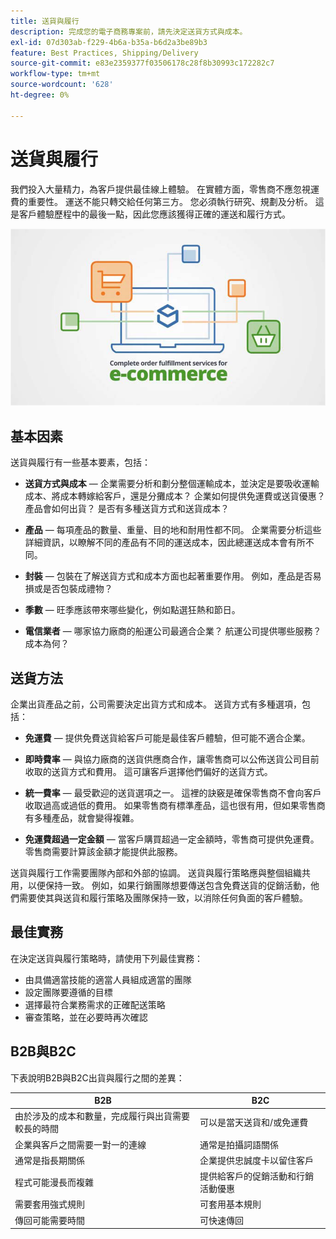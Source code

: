 ```yaml
---
title: 送貨與履行
description: 完成您的電子商務專案前，請先決定送貨方式與成本。
exl-id: 07d303ab-f229-4b6a-b35a-b6d2a3be89b3
feature: Best Practices, Shipping/Delivery
source-git-commit: e83e2359377f03506178c28f8b30993c172282c7
workflow-type: tm+mt
source-wordcount: '628'
ht-degree: 0%

---
```


# 送貨與履行

我們投入大量精力，為客戶提供最佳線上體驗。 在實體方面，零售商不應忽視運費的重要性。 運送不能只轉交給任何第三方。 您必須執行研究、規劃及分析。 這是客戶體驗歷程中的最後一點，因此您應該獲得正確的運送和履行方式。

![送貨與履行圖表](../../assets/playbooks/shipping-fulfillment.png)

## 基本因素

送貨與履行有一些基本要素，包括：

- **送貨方式與成本** — 企業需要分析和劃分整個運輸成本，並決定是要吸收運輸成本、將成本轉嫁給客戶，還是分攤成本？ 企業如何提供免運費或送貨優惠？ 產品會如何出貨？ 是否有多種送貨方式和送貨成本？

- **產品** — 每項產品的數量、重量、目的地和耐用性都不同。 企業需要分析這些詳細資訊，以瞭解不同的產品有不同的運送成本，因此總運送成本會有所不同。

- **封裝** — 包裝在了解送貨方式和成本方面也起著重要作用。 例如，產品是否易損或是否包裝成禮物？

- **季數** — 旺季應該帶來哪些變化，例如點選狂熱和節日。

- **電信業者** — 哪家協力廠商的船運公司最適合企業？ 航運公司提供哪些服務？ 成本為何？

## 送貨方法

企業出貨產品之前，公司需要決定出貨方式和成本。 送貨方式有多種選項，包括：

- **免運費** — 提供免費送貨給客戶可能是最佳客戶體驗，但可能不適合企業。

- **即時費率** — 與協力廠商的送貨供應商合作，讓零售商可以公佈送貨公司目前收取的送貨方式和費用。 這可讓客戶選擇他們偏好的送貨方式。

- **統一費率** — 最受歡迎的送貨選項之一。 這裡的訣竅是確保零售商不會向客戶收取過高或過低的費用。 如果零售商有標準產品，這也很有用，但如果零售商有多種產品，就會變得複雜。

- **免運費超過一定金額** — 當客戶購買超過一定金額時，零售商可提供免運費。 零售商需要計算該金額才能提供此服務。

送貨與履行工作需要團隊內部和外部的協調。 送貨與履行策略應與整個組織共用，以便保持一致。 例如，如果行銷團隊想要傳送包含免費送貨的促銷活動，他們需要使其與送貨和履行策略及團隊保持一致，以消除任何負面的客戶體驗。

## 最佳實務

在決定送貨與履行策略時，請使用下列最佳實務：

- 由具備適當技能的適當人員組成適當的團隊
- 設定團隊要遵循的目標
- 選擇最符合業務需求的正確配送策略
- 審查策略，並在必要時再次確認

## B2B與B2C

下表說明B2B與B2C出貨與履行之間的差異：

| B2B | B2C |
|----------------------------------------------------------------------------------------------|------------------------------------------------------|
| 由於涉及的成本和數量，完成履行與出貨需要較長的時間 | 可以是當天送貨和/或免運費 |
| 企業與客戶之間需要一對一的連線 | 通常是拍攝詞語關係 |
| 通常是指長期關係 | 企業提供忠誠度卡以留住客戶 |
| 程式可能漫長而複雜 | 提供給客戶的促銷活動和行銷活動優惠 |
| 需要套用強式規則 | 可套用基本規則 |
| 傳回可能需要時間 | 可快速傳回 |
